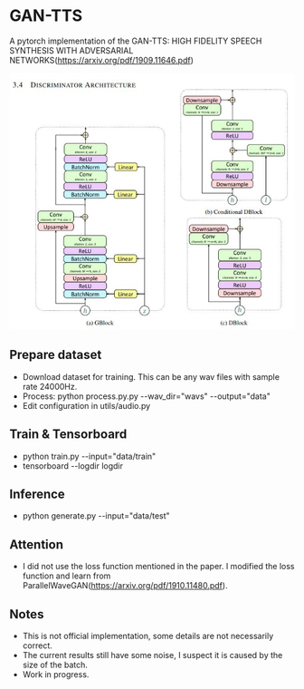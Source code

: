 # GAN-TTS
A pytorch implementation of the GAN-TTS: HIGH FIDELITY SPEECH SYNTHESIS WITH ADVERSARIAL NETWORKS(https://arxiv.org/pdf/1909.11646.pdf)

![](./images/gan-tts.jpg)

## Prepare dataset
* Download dataset for training. This can be any wav files with sample rate 24000Hz.
* Process: python process.py.py --wav_dir="wavs" --output="data"
* Edit configuration in utils/audio.py

## Train & Tensorboard
* python train.py --input="data/train"
* tensorboard --logdir logdir

## Inference
* python generate.py --input="data/test"

## Attention
* I did not use the loss function mentioned in the paper. I modified the loss function and learn from ParallelWaveGAN(https://arxiv.org/pdf/1910.11480.pdf).

## Notes
* This is not official implementation, some details are not necessarily correct.
* The current results still have some noise, I suspect it is caused by the size of the batch.
* Work in progress.
